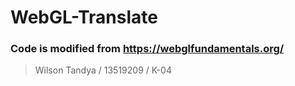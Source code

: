 # WebGL-Translate

### Code is modified from https://webglfundamentals.org/

>Wilson Tandya / 13519209 / K-04
